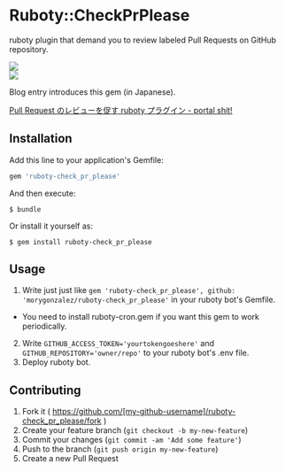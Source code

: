 # Ruboty::CheckPrPlease

ruboty plugin that demand you to review labeled Pull Requests on GitHub repository.

![](http://resources.portalshit.net/ruboty-check_pr_please_1.png)  
![](http://resources.portalshit.net/ruboty-check_pr_please_2.png)

Blog entry introduces this gem (in Japanese).

[Pull Request のレビューを促す ruboty プラグイン - portal shit!](http://portalshit.net/2015/03/25/ruboty-check-pr-please)

## Installation

Add this line to your application's Gemfile:

```ruby
gem 'ruboty-check_pr_please'
```

And then execute:

    $ bundle

Or install it yourself as:

    $ gem install ruboty-check_pr_please

## Usage

1. Write just just like `gem 'ruboty-check_pr_please', github: 'morygonzalez/ruboty-check_pr_please'` in your ruboty bot's Gemfile.
  - You need to install ruboty-cron.gem if you want this gem to work periodically.
2. Write `GITHUB_ACCESS_TOKEN='yourtokengoeshere'` and `GITHUB_REPOSITORY='owner/repo'` to your ruboty bot's .env file.
3. Deploy ruboty bot.

## Contributing

1. Fork it ( https://github.com/[my-github-username]/ruboty-check_pr_please/fork )
2. Create your feature branch (`git checkout -b my-new-feature`)
3. Commit your changes (`git commit -am 'Add some feature'`)
4. Push to the branch (`git push origin my-new-feature`)
5. Create a new Pull Request
